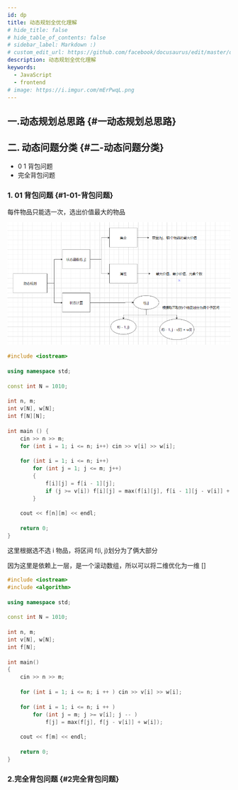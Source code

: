 ```yaml
---
id: dp
title: 动态规划全优化理解
# hide_title: false
# hide_table_of_contents: false
# sidebar_label: Markdown :)
# custom_edit_url: https://github.com/facebook/docusaurus/edit/master/docs/api-doc-markdown.md
description: 动态规划全优化理解
keywords:
  - JavaScript
  - frontend
# image: https://i.imgur.com/mErPwqL.png
---
```


## 一.动态规划总思路 {#一动态规划总思路}

## 二. 动态问题分类 {#二-动态问题分类}

- 0 1 背包问题
- 完全背包问题

### 1. 01 背包问题 {#1-01-背包问题}

每件物品只能选一次，选出价值最大的物品

![img](../../../static/algorithm/dp/01.png)

```cpp
#include <iostream>

using namespace std;

const int N = 1010;

int n, m;
int v[N], w[N];
int f[N][N];

int main () {
    cin >> n >> m;
    for (int i = 1; i <= n; i++) cin >> v[i] >> w[i];

    for (int i = 1; i <= n; i++)
        for (int j = 1; j <= m; j++)
        {
            f[i][j] = f[i - 1][j];
            if (j >= v[i]) f[i][j] = max(f[i][j], f[i - 1][j - v[i]] + w[i]);
        }

    cout << f[n][m] << endl;

    return 0;
}
```

这里根据选不选 i 物品，将区间 f(i, j)划分为了俩大部分

因为这里是依赖上一层，是一个滚动数组，所以可以将二维优化为一维
[]

```cpp
#include <iostream>
#include <algorithm>

using namespace std;

const int N = 1010;

int n, m;
int v[N], w[N];
int f[N];

int main()
{
    cin >> n >> m;

    for (int i = 1; i <= n; i ++ ) cin >> v[i] >> w[i];

    for (int i = 1; i <= n; i ++ )
        for (int j = m; j >= v[i]; j -- )
            f[j] = max(f[j], f[j - v[i]] + w[i]);

    cout << f[m] << endl;

    return 0;
}

```

### 2.完全背包问题 {#2完全背包问题}

